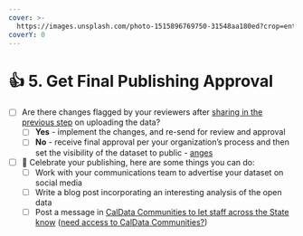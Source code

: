```yaml
---
cover: >-
  https://images.unsplash.com/photo-1515896769750-31548aa180ed?crop=entropy&cs=srgb&fm=jpg&ixid=MnwxOTcwMjR8MHwxfHNlYXJjaHw0fHxjYWxpZm9ybmlhfGVufDB8fHx8MTY0MDAzMTE0NA&ixlib=rb-1.2.1&q=85
coverY: 0
---
```


# 👍 5. Get Final Publishing Approval

* [ ] Are there changes flagged by your reviewers after [sharing in the previous step](upload-the-dataset.md#share-private-dataset-for-review) on uploading the data?
  * [ ] **Yes** - implement the changes, and re-send for review and approval
  * [ ] **No** - receive final approval per your organization’s process and then set the visibility of the dataset to public - [anges ](reference/detailed-steps-for-uploading-data-to-the-portal.md#make-public-after-approval)
* [ ] :tada: Celebrate your publishing, here are some things you can do:
  * [ ] Work with your communications team to advertise your dataset on social media
  * [ ] Write a blog post incorporating an interesting analysis of the open data
  * [ ] Post a message in [CalData Communities to let staff across the State know](https://teams.microsoft.com/l/channel/19%3a037b34f454d94a9fa7f6aa964c052af4%40thread.tacv2/Open%20Data?groupId=0f45987a-e632-4e93-be66-ebfd6079e926\&tenantId=68a88534-151d-4e79-8046-09be7890656c) ([need access to CalData Communities?](https://forms.office.com/Pages/DesignPage.aspx#FormId=NIWoaB0VeU6ARgm-eJBlbP8EsQ790KZKrhPJ1tkPH1JURjFWN1paMUtURFU5TFZOSjdTNVFZMkxEQi4u))
